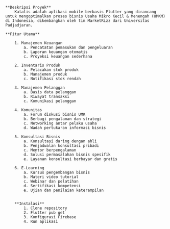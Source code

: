 
    **Deskripsi Proyek**
        Katalis adalah aplikasi mobile berbasis Flutter yang dirancang untuk mengoptimalkan proses bisnis Usaha Mikro Kecil & Menengah (UMKM) di Indonesia, dikembangkan oleh tim MarketRizz dari Universitas Padjadjaran.

    **Fitur Utama**

        1. Manajemen Keuangan
            a. Pencatatan pemasukan dan pengeluaran
            b. Laporan keuangan otomatis
            c. Proyeksi keuangan sederhana

        2. Inventaris Produk
            a. Pelacakan stok produk
            b. Manajemen produk
            c. Notifikasi stok rendah
        
        3. Manajemen Pelanggan
            a. Basis data pelanggan
            b. Riwayat transaksi
            c. Komunikasi pelanggan

        4. Komunitas
            a. Forum diskusi bisnis UMK
            b. Berbagi pengalaman dan strategi
            c. Networking antar pelaku usaha
            d. Wadah pertukaran informasi bisnis

        5. Konsultasi Bisnis
            a. Konsultasi daring dengan ahli
            b. Penjadwalan konsultasi pribadi
            c. Mentor berpengalaman
            d. Solusi permasalahan bisnis spesifik
            e. Layanan konsultasi berbayar dan gratis

        6. E-Learning
            a. Kursus pengembangan bisnis
            b. Materi video tutorial
            c. Webinar dan pelatihan
            d. Sertifikasi kompetensi
            e. Ujian dan penilaian keterampilan


        **Instalasi**
            1. Clone repository
            2. Flutter pub get
            3. Konfigurasi Firebase
            4. Run aplikasi
